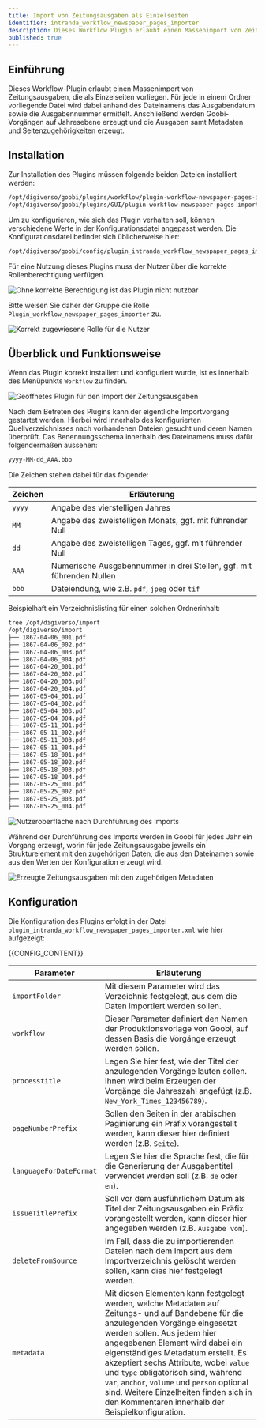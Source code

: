 ```yaml
---
title: Import von Zeitungsausgaben als Einzelseiten
identifier: intranda_workflow_newspaper_pages_importer
description: Dieses Workflow Plugin erlaubt einen Massenimport von Zeitungsausgaben in Form von Einzelseiten, bei dem Datum, Ausgabennummern und Seitenzählungen übernommen werden.
published: true
---
```


## Einführung
Dieses Workflow-Plugin erlaubt einen Massenimport von Zeitungsausgaben, die als Einzelseiten vorliegen. Für jede in einem Ordner vorliegende Datei wird dabei anhand des Dateinamens das Ausgabendatum sowie die Ausgabennummer ermittelt. Anschließend werden Goobi-Vorgängen auf Jahresebene erzeugt und die Ausgaben samt Metadaten und Seitenzugehörigkeiten erzeugt.

## Installation
Zur Installation des Plugins müssen folgende beiden Dateien installiert werden:

```bash
/opt/digiverso/goobi/plugins/workflow/plugin-workflow-newspaper-pages-importer-base.jar
/opt/digiverso/goobi/plugins/GUI/plugin-workflow-newspaper-pages-importer-gui.jar
```

Um zu konfigurieren, wie sich das Plugin verhalten soll, können verschiedene Werte in der Konfigurationsdatei angepasst werden. Die Konfigurationsdatei befindet sich üblicherweise hier:

```bash
/opt/digiverso/goobi/config/plugin_intranda_workflow_newspaper_pages_importer.xml
```

Für eine Nutzung dieses Plugins muss der Nutzer über die korrekte Rollenberechtigung verfügen.

![Ohne korrekte Berechtigung ist das Plugin nicht nutzbar](screen1_de.png)

Bitte weisen Sie daher der Gruppe die Rolle `Plugin_workflow_newspaper_pages_importer` zu.

![Korrekt zugewiesene Rolle für die Nutzer](screen2_de.png)


## Überblick und Funktionsweise
Wenn das Plugin korrekt installiert und konfiguriert wurde, ist es innerhalb des Menüpunkts `Workflow` zu finden.

![Geöffnetes Plugin für den Import der Zeitungsausgaben](screen3_de.png)

Nach dem Betreten des Plugins kann der eigentliche Importvorgang gestartet werden. Hierbei wird innerhalb des konfigurierten Quellverzeichnisses nach vorhandenen Dateien gesucht und deren Namen überprüft. Das Benennungsschema innerhalb des Dateinamens muss dafür folgendermaßen aussehen:

```bash
yyyy-MM-dd_AAA.bbb
```

Die Zeichen stehen dabei für das folgende:

Zeichen  | Erläuterung
---------|----------------------------------------
 `yyyy`  | Angabe des vierstelligen Jahres
 `MM`    | Angabe des zweistelligen Monats, ggf. mit führender Null
 `dd`    | Angabe des zweistelligen Tages, ggf. mit führender Null
 `AAA`   | Numerische Ausgabennummer in drei Stellen, ggf. mit führenden Nullen
 `bbb`   | Dateiendung, wie z.B. `pdf`, `jpeg` oder `tif`  

Beispielhaft ein Verzeichnislisting für einen solchen Ordnerinhalt:

```bash
tree /opt/digiverso/import
/opt/digiverso/import
├── 1867-04-06_001.pdf
├── 1867-04-06_002.pdf
├── 1867-04-06_003.pdf
├── 1867-04-06_004.pdf
├── 1867-04-20_001.pdf
├── 1867-04-20_002.pdf
├── 1867-04-20_003.pdf
├── 1867-04-20_004.pdf
├── 1867-05-04_001.pdf
├── 1867-05-04_002.pdf
├── 1867-05-04_003.pdf
├── 1867-05-04_004.pdf
├── 1867-05-11_001.pdf
├── 1867-05-11_002.pdf
├── 1867-05-11_003.pdf
├── 1867-05-11_004.pdf
├── 1867-05-18_001.pdf
├── 1867-05-18_002.pdf
├── 1867-05-18_003.pdf
├── 1867-05-18_004.pdf
├── 1867-05-25_001.pdf
├── 1867-05-25_002.pdf
├── 1867-05-25_003.pdf
├── 1867-05-25_004.pdf
```

![Nutzeroberfläche nach Durchführung des Imports](screen4_de.png)

Während der Durchführung des Imports werden in Goobi für jedes Jahr ein Vorgang erzeugt, worin für jede Zeitungsausgabe jeweils ein Strukturelement mit den zugehörigen Daten, die aus den Dateinamen sowie aus den Werten der Konfiguration erzeugt wird. 

![Erzeugte Zeitungsausgaben mit den zugehörigen Metadaten](screen5_de.png)


## Konfiguration
Die Konfiguration des Plugins erfolgt in der Datei `plugin_intranda_workflow_newspaper_pages_importer.xml` wie hier aufgezeigt:

{{CONFIG_CONTENT}}

Parameter                | Erläuterung
-------------------------|----------------------------------------
 `importFolder`          | Mit diesem Parameter wird das Verzeichnis festgelegt, aus dem die Daten importiert werden sollen.
 `workflow`              | Dieser Parameter definiert den Namen der Produktionsvorlage von Goobi, auf dessen Basis die Vorgänge erzeugt werden sollen.
 `processtitle`          | Legen Sie hier fest, wie der Titel der anzulegenden Vorgänge lauten sollen. Ihnen wird beim Erzeugen der Vorgänge die Jahreszahl angefügt (z.B. `New_York_Times_123456789`).
 `pageNumberPrefix`      | Sollen den Seiten in der arabischen Paginierung ein Präfix vorangestellt werden, kann dieser hier definiert werden (z.B. `Seite`). 
 `languageForDateFormat` | Legen Sie hier die Sprache fest, die für die Generierung der Ausgabentitel verwendet werden soll (z.B. `de` oder `en`).
 `issueTitlePrefix`      | Soll vor dem ausführlichem Datum als Titel der Zeitungsausgaben ein Präfix vorangestellt werden, kann dieser hier angegeben werden (z.B. `Ausgabe vom`).
 `deleteFromSource`      | Im Fall, dass die zu importierenden Dateien nach dem Import aus dem Importverzeichnis gelöscht werden sollen, kann dies hier festgelegt werden. 
 `metadata`              |  Mit diesen Elementen kann festgelegt werden, welche Metadaten auf Zeitungs- und auf Bandebene für die anzulegenden Vorgänge eingesetzt werden sollen. Aus jedem hier angegebenen Element wird dabei ein eigenständiges Metadatum erstellt. Es akzeptiert sechs Attribute, wobei `value` und `type` obligatorisch sind, während `var`, `anchor`, `volume` und `person` optional sind. Weitere Einzelheiten finden sich in den Kommentaren innerhalb der Beispielkonfiguration.
